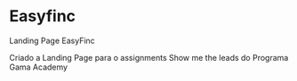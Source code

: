 # Easyfinc
Landing Page EasyFinc

Criado a Landing Page para o assignments Show me the leads do Programa Gama Academy
